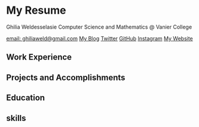 # My Resume

Ghilia Weldesselasie
Computer Science and Mathematics @ Vanier College

[email: ghiliaweld@gmail.com](mailto="ghiliaweld@gmail.com")
[My Blog](https://medium.com/ghilia-weldesselasie)
[Twitter](https://twitter.com/ghiliweld)
[GitHub](https://github.com/ghiliweld)
[Instagram](https://www.instagram.com/ghiliweld/)
[My Website](https://ghiliweld.github.io)

## Work Experience

## Projects and Accomplishments

## Education

## skills
